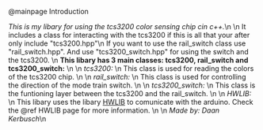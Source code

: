 @mainpage Introduction

*This is my libary for using the tcs3200 color sensing chip cin c++.*\n
\n
It includes a class for interacting with the tcs3200 if this is all that your after only include "tcs3200.hpp"\n
If you want to use the rail_switch class use "rail_switch.hpp". And use "tcs3200_switch.hpp" for using the switch and the tcs3200.
\n
**This libary has 3 main classes: tcs3200, rail_switch and tcs3200_switch:** \n
\n
*tcs3200:* \n
This class is used for reading the colors of the tcs3200 chip. \n
\n
*rail_switch:* \n
This class is used for controlling the direction of the mode train switch. \n
\n
*tcs3200_switch:* \n
This class is the funtioning layer between the tcs3200 and the rail_switch. \n
\n
*HWLIB:* \n
This libary uses the libary  <a href="https://github.com/wovo/hwlib">HWLIB</a> to comunicate with the arduino. Check the @ref HWLIB page for more information.
\n
\n
*Made by: Daan Kerbusch*\n
